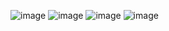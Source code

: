 ![image](https://github.com/user-attachments/assets/10551b4b-2a7a-4e1d-89de-28d05f120e71)
![image](https://github.com/user-attachments/assets/099d85f0-941b-4406-8e13-050a52882126)
![image](https://github.com/user-attachments/assets/dd101cab-a264-4f5a-8259-6b7fd271472f)
![image](https://github.com/user-attachments/assets/52824c38-f3c6-45da-95d6-571d60ab8642)
